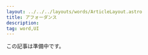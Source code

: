 ```yaml
---
layout: ../../../layouts/words/ArticleLayout.astro
title: アフォーダンス
description:
tag: word,UI
---
```


この記事は準備中です。